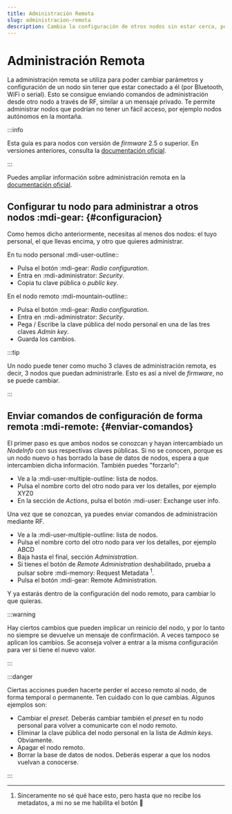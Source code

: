 ```yaml
---
title: Administración Remota
slug: administracion-remota
description: Cambia la configuración de otros nodos sin estar cerca, por RF.
---
```


# Administración Remota

La administración remota se utiliza para poder cambiar parámetros y configuración de un nodo sin tener que estar
conectado a él (por Bluetooth, WiFi o serial). Esto se consigue enviando comandos de administración desde otro nodo a
través de RF, similar a un mensaje privado. Te permite administrar nodos que podrían no tener un fácil acceso, por
ejemplo nodos autónomos en la montaña.

:::info

Esta guía es para nodos con versión de _firmware_ 2.5 o superior. En versiones anteriores, consulta
la [documentación oficial](https://meshtastic.org/docs/configuration/remote-admin/).

:::

Puedes ampliar información sobre administración remota en
la [documentación oficial](https://meshtastic.org/docs/configuration/remote-admin/).

## Configurar tu nodo para administrar a otros nodos :mdi-gear: {#configuracion}

Como hemos dicho anteriormente, necesitas al menos dos nodos: el tuyo personal, el que llevas encima, y otro que quieres
administrar.

En tu nodo personal :mdi-user-outline::

- Pulsa el botón :mdi-gear: _Radio configuration_.
- Entra en :mdi-administrator: _Security_.
- Copia tu clave pública o _public key_.

En el nodo remoto :mdi-mountain-outline::

- Pulsa el botón :mdi-gear: _Radio configuration_.
- Entra en :mdi-administrator: _Security_.
- Pega / Escribe la clave pública del nodo personal en una de las tres claves _Admin key_.
- Guarda los cambios.

:::tip

Un nodo puede tener como mucho 3 claves de administración remota, es decir, 3 nodos que puedan administrarle. Esto es
así a nivel de _firmware_, no se puede cambiar.

:::

## Enviar comandos de configuración de forma remota :mdi-remote: {#enviar-comandos}

El primer paso es que ambos nodos se conozcan y hayan intercambiado un _NodeInfo_ con sus respectivas claves públicas.
Si no se conocen, porque es un nodo nuevo o has borrado la base de datos de nodos, espera a que intercambien dicha
información. También puedes "forzarlo":

- Ve a la :mdi-user-multiple-outline: lista de nodos.
- Pulsa el nombre corto del otro nodo para ver los detalles, por ejemplo &nbsp;<span class="badge badge--primary">
  XYZ0</span>
- En la sección de _Actions_, pulsa el botón :mdi-user: Exchange user info.

Una vez que se conozcan, ya puedes enviar comandos de administración mediante RF.

- Ve a la :mdi-user-multiple-outline: lista de nodos.
- Pulsa el nombre corto del otro nodo para ver los detalles, por ejemplo &nbsp;<span class="badge badge--primary">
  ABCD</span>
- Baja hasta el final, sección _Administration_.
- Si tienes el botón de _Remote Administration_ deshabilitado, prueba a pulsar sobre :mdi-memory: Request Metadata
  <sup>1</sup>.
- Pulsa el botón :mdi-gear: Remote Administration.

Y ya estarás dentro de la configuración del nodo remoto, para cambiar lo que quieras.

:::warning

Hay ciertos cambios que pueden implicar un reinicio del nodo, y por lo tanto no siempre se devuelve un mensaje de
confirmación. A veces tampoco se aplican los cambios. Se aconseja volver a entrar a la misma configuración para ver si
tiene el nuevo valor.

:::

:::danger

Ciertas acciones pueden hacerte perder el acceso remoto al nodo, de forma temporal o permanente. Ten cuidado con lo que
cambias. Algunos ejemplos son:

- Cambiar el _preset_. Deberás cambiar también el _preset_ en tu nodo personal para volver a comunicarte con el nodo
  remoto.
- Eliminar la clave pública del nodo personal en la lista de _Admin keys_. Obviamente.
- Apagar el nodo remoto.
- Borrar la base de datos de nodos. Deberás esperar a que los nodos vuelvan a conocerse.

:::

---

1. Sinceramente no sé qué hace esto, pero hasta que no recibe los metadatos, a mi no se me habilita el botón 🤷
